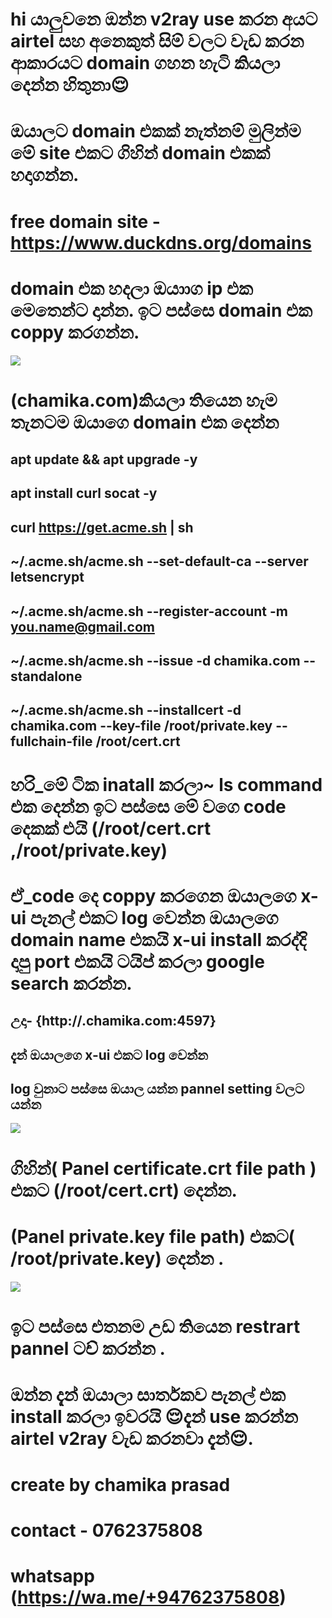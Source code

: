 # hi යාලුවනෙ ඔන්න v2ray use කරන අයට airtel සහ අනෙකුත් සිම් වලට වැඩ කරන ආකාරයට domain ගහන හැටි කියලා දෙන්න හිතුනා😌
# ඔයාලට domain එකක් නැත්නම් මුලින්ම මේ site එකට ගිහින් domain එකක් හදාගන්න.
# free domain site - https://www.duckdns.org/domains
# domain එක හදලා ඔයාාග ip එක මෙතෙන්ට දාන්න. ඉට පස්සෙ domain එක coppy කරගන්න.
<img src=IMG_20231029_020104.jpg>


# (chamika.com)කියලා තියෙන හැම තැනටම ඔයාගෙ domain එක දෙන්න

##         apt update && apt upgrade -y 

##          apt install curl socat -y

##         curl https://get.acme.sh | sh

##      ~/.acme.sh/acme.sh --set-default-ca --server letsencrypt

##       ~/.acme.sh/acme.sh --register-account -m you.name@gmail.com

##         ~/.acme.sh/acme.sh --issue -d chamika.com --standalone

##           ~/.acme.sh/acme.sh --installcert -d chamika.com --key-file /root/private.key --fullchain-file /root/cert.crt

# හරි_මේ ටික inatall කරලා~ ls command එක දෙන්න ඉට පස්සෙ මේ වගෙ code දෙකක් එයි (/root/cert.crt ,/root/private.key)
# ඒ_code දෙ coppy කරගෙන ඔයාලගෙ x-ui පැනල් එකට log වෙන්න ඔයාලගෙ domain name එකයි x-ui install කරද්දි දාපු port එකයි ටයිප් කරලා google search කරන්න.
## උදා- {http://.chamika.com:4597}

## දැන් ඔයාලගෙ x-ui එකට log වෙන්න 
             
## log වුනාට පස්සෙ ඔයාල යන්න pannel setting වලට යන්න
<img src=IMG_20231029_005720.jpg>


# ගිහින්( Panel certificate.crt file path ) එකට (/root/cert.crt) දෙන්න.
# (Panel private.key file path) එකට( /root/private.key) දෙන්න .
<img src=IMG_20231029_005634.jpg>

# ඉට පස්සෙ  එතනම උඩ තියෙන restrart pannel ටච් කරන්න .
           
         
# ඔන්න දැන් ඔයාලා සාර්තකව පැනල් එක install කරලා ඉවරයි 😌දැන් use කරන්න airtel v2ray වැඩ කරනවා දැන්😌.</p>
 
          
# create by chamika prasad
# contact - 0762375808 
# whatsapp (https://wa.me/+94762375808)
